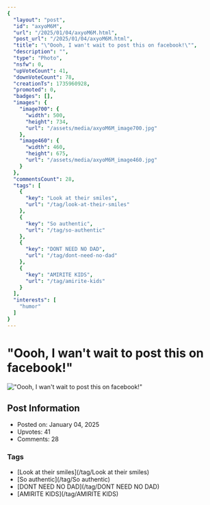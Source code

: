 ```yaml
---
{
  "layout": "post",
  "id": "axyoM6M",
  "url": "/2025/01/04/axyoM6M.html",
  "post_url": "/2025/01/04/axyoM6M.html",
  "title": "\"Oooh, I wan't wait to post this on facebook!\"",
  "description": "",
  "type": "Photo",
  "nsfw": 0,
  "upVoteCount": 41,
  "downVoteCount": 78,
  "creationTs": 1735960928,
  "promoted": 0,
  "badges": [],
  "images": {
    "image700": {
      "width": 500,
      "height": 734,
      "url": "/assets/media/axyoM6M_image700.jpg"
    },
    "image460": {
      "width": 460,
      "height": 675,
      "url": "/assets/media/axyoM6M_image460.jpg"
    }
  },
  "commentsCount": 28,
  "tags": [
    {
      "key": "Look at their smiles",
      "url": "/tag/look-at-their-smiles"
    },
    {
      "key": "So authentic",
      "url": "/tag/so-authentic"
    },
    {
      "key": "DONT NEED NO DAD",
      "url": "/tag/dont-need-no-dad"
    },
    {
      "key": "AMIRITE KIDS",
      "url": "/tag/amirite-kids"
    }
  ],
  "interests": [
    "humor"
  ]
}
---
```


# "Oooh, I wan't wait to post this on facebook!"

!["Oooh, I wan't wait to post this on facebook!"](/assets/media/axyoM6M_image700.jpg)

## Post Information

- Posted on: January 04, 2025
- Upvotes: 41
- Comments: 28

### Tags

- [Look at their smiles](/tag/Look at their smiles)
- [So authentic](/tag/So authentic)
- [DONT NEED NO DAD](/tag/DONT NEED NO DAD)
- [AMIRITE KIDS](/tag/AMIRITE KIDS)
